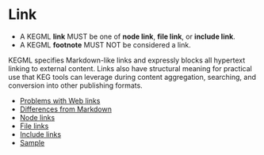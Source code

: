 # Link

* A KEGML **link** MUST be one of **node link**, **file link**, or **include link**.
* A KEGML **footnote** MUST NOT be considered a link.

KEGML specifies Markdown-like links and expressly blocks all hypertext linking to external content. Links also have structural meaning for practical use that KEG tools can leverage during content aggregation, searching, and conversion into other publishing formats.

* [Problems with Web links](/18)
* [Differences from Markdown](/57)
* [Node links](/0)
* [File links](/0)
* [Include links](/24)
* [Sample](sample.md)
